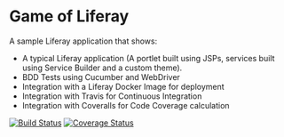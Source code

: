 # Game of Liferay
A sample Liferay application that shows:
* A typical Liferay application (A portlet built using JSPs, services built using Service Builder and a custom theme).
* BDD Tests using Cucumber and WebDriver
* Integration with a Liferay Docker Image for deployment
* Integration with Travis for Continuous Integration
* Integration with Coveralls for Code Coverage calculation

[![Build Status](https://travis-ci.org/liferay-labs/game-of-liferay.svg?branch=master)](https://travis-ci.org/liferay-labs/game-of-liferay)
[![Coverage Status](https://coveralls.io/repos/github/liferay-labs/game-of-liferay/badge.svg?branch=master)](https://coveralls.io/github/liferay-labs/game-of-liferay?branch=master)


